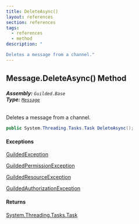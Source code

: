 ```yaml
---
title: DeleteAsync()
layout: references
section: references
tags:
  - references
  - method
description: "

Deletes a message from a channel."
---
```


## Message.DeleteAsync() Method
###### **Assembly:** `Guilded.Base`<br/>**Type:** [`Message`](Message.md 'Guilded.Base.Content.Message')

Deletes a message from a channel.

```csharp
public System.Threading.Tasks.Task DeleteAsync();
```

#### Exceptions

[GuildedException](GuildedException.md 'Guilded.Base.GuildedException')

[GuildedPermissionException](GuildedPermissionException.md 'Guilded.Base.GuildedPermissionException')

[GuildedResourceException](GuildedResourceException.md 'Guilded.Base.GuildedResourceException')

[GuildedAuthorizationException](GuildedAuthorizationException.md 'Guilded.Base.GuildedAuthorizationException')

#### Returns
[System.Threading.Tasks.Task](https://docs.microsoft.com/en-us/dotnet/api/System.Threading.Tasks.Task 'System.Threading.Tasks.Task')